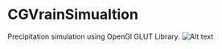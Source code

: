 # CGVrainSimualtion
Precipitation simulation using OpenGl GLUT Library.
![Alt text](https://github.com/sumeshpradhan/CGVrainSimualtion/blob/master/rain.png?raw=true )
